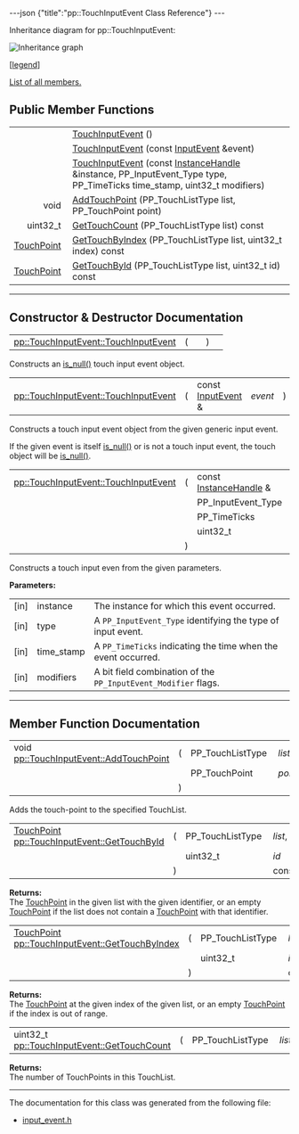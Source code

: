 ---json {"title":"pp::TouchInputEvent Class Reference"} ---

Inheritance diagram for pp::TouchInputEvent:

![Inheritance graph](/docs/native-client/pepper_beta/cpp/classpp_1_1_touch_input_event__inherit__graph.png)

<span class="legend">\[[legend](/docs/native-client/pepper_beta/cpp/graph_legend/)\]</span>

[List of all members.](/docs/native-client/pepper_beta/cpp/classpp_1_1_touch_input_event-members/)

## Public Member Functions

<table><tbody><tr class="odd"><td style="text-align: right;"> </td><td><a href="/docs/native-client/pepper_beta/cpp/classpp_1_1_touch_input_event#a29020b28f060c5ce45ae5c3fc7512e43" class="el">TouchInputEvent</a> ()</td></tr><tr class="even"><td style="text-align: right;"> </td><td><a href="/docs/native-client/pepper_beta/cpp/classpp_1_1_touch_input_event#a601fab40cbb3e8f2f1824f655192b541" class="el">TouchInputEvent</a> (const <a href="/docs/native-client/pepper_beta/cpp/classpp_1_1_input_event/" class="el">InputEvent</a> &amp;event)</td></tr><tr class="odd"><td style="text-align: right;"> </td><td><a href="/docs/native-client/pepper_beta/cpp/classpp_1_1_touch_input_event#a4a14ab4999f452f368e61c815c976eb3" class="el">TouchInputEvent</a> (const <a href="/docs/native-client/pepper_beta/cpp/classpp_1_1_instance_handle/" class="el">InstanceHandle</a> &amp;instance, PP_InputEvent_Type type, PP_TimeTicks time_stamp, uint32_t modifiers)</td></tr><tr class="even"><td style="text-align: right;">void </td><td><a href="/docs/native-client/pepper_beta/cpp/classpp_1_1_touch_input_event#a0a323b8bd08e02d816b6fffa9b6299c0" class="el">AddTouchPoint</a> (PP_TouchListType list, PP_TouchPoint point)</td></tr><tr class="odd"><td style="text-align: right;">uint32_t </td><td><a href="/docs/native-client/pepper_beta/cpp/classpp_1_1_touch_input_event#a5bdc7a4cd409586cab33e509dad43461" class="el">GetTouchCount</a> (PP_TouchListType list) const</td></tr><tr class="even"><td style="text-align: right;"><a href="/docs/native-client/pepper_beta/cpp/classpp_1_1_touch_point/" class="el">TouchPoint</a> </td><td><a href="/docs/native-client/pepper_beta/cpp/classpp_1_1_touch_input_event#ac68cc82bbf2fcc88d449c5430cc02505" class="el">GetTouchByIndex</a> (PP_TouchListType list, uint32_t index) const</td></tr><tr class="odd"><td style="text-align: right;"><a href="/docs/native-client/pepper_beta/cpp/classpp_1_1_touch_point/" class="el">TouchPoint</a> </td><td><a href="/docs/native-client/pepper_beta/cpp/classpp_1_1_touch_input_event#a66228762dbdfbb3404853a87c37b1736" class="el">GetTouchById</a> (PP_TouchListType list, uint32_t id) const</td></tr></tbody></table>

---

## Constructor & Destructor Documentation

<span id="a29020b28f060c5ce45ae5c3fc7512e43" class="anchor" style="margin: 0;"></span>

<table><tbody><tr class="odd"><td><a href="/docs/native-client/pepper_beta/cpp/classpp_1_1_touch_input_event#a29020b28f060c5ce45ae5c3fc7512e43" class="el">pp::TouchInputEvent::TouchInputEvent</a></td><td>(</td><td></td><td>)</td><td></td></tr></tbody></table>

Constructs an <a href="/docs/native-client/pepper_beta/cpp/classpp_1_1_resource#a859068e34cdc2dc0b78754c255323aa9" class="el" title="This functions determines if this resource is invalid or uninitialized.">is_null()</a> touch input event object.

<span id="a601fab40cbb3e8f2f1824f655192b541" class="anchor" style="margin: 0;"></span>

<table><tbody><tr class="odd"><td><a href="/docs/native-client/pepper_beta/cpp/classpp_1_1_touch_input_event#a29020b28f060c5ce45ae5c3fc7512e43" class="el">pp::TouchInputEvent::TouchInputEvent</a></td><td>(</td><td>const <a href="/docs/native-client/pepper_beta/cpp/classpp_1_1_input_event/" class="el">InputEvent</a> &amp; </td><td><em>event</em></td><td>)</td><td><code> [explicit]</code></td></tr></tbody></table>

Constructs a touch input event object from the given generic input event.

If the given event is itself <a href="/docs/native-client/pepper_beta/cpp/classpp_1_1_resource#a859068e34cdc2dc0b78754c255323aa9" class="el" title="This functions determines if this resource is invalid or uninitialized.">is_null()</a> or is not a touch input event, the touch object will be <a href="/docs/native-client/pepper_beta/cpp/classpp_1_1_resource#a859068e34cdc2dc0b78754c255323aa9" class="el" title="This functions determines if this resource is invalid or uninitialized.">is_null()</a>.

<span id="a4a14ab4999f452f368e61c815c976eb3" class="anchor" style="margin: 0;"></span>

<table><tbody><tr class="odd"><td><a href="/docs/native-client/pepper_beta/cpp/classpp_1_1_touch_input_event#a29020b28f060c5ce45ae5c3fc7512e43" class="el">pp::TouchInputEvent::TouchInputEvent</a></td><td>(</td><td>const <a href="/docs/native-client/pepper_beta/cpp/classpp_1_1_instance_handle/" class="el">InstanceHandle</a> &amp; </td><td><em>instance</em>,</td></tr><tr class="even"><td></td><td></td><td>PP_InputEvent_Type </td><td><em>type</em>,</td></tr><tr class="odd"><td></td><td></td><td>PP_TimeTicks </td><td><em>time_stamp</em>,</td></tr><tr class="even"><td></td><td></td><td>uint32_t </td><td><em>modifiers</em> </td></tr><tr class="odd"><td></td><td>)</td><td></td><td></td></tr></tbody></table>

Constructs a touch input even from the given parameters.

**Parameters:**

<table><tbody><tr class="odd"><td>[in]</td><td>instance</td><td>The instance for which this event occurred.</td></tr><tr class="even"><td>[in]</td><td>type</td><td>A <code>PP_InputEvent_Type</code> identifying the type of input event.</td></tr><tr class="odd"><td>[in]</td><td>time_stamp</td><td>A <code>PP_TimeTicks</code> indicating the time when the event occurred.</td></tr><tr class="even"><td>[in]</td><td>modifiers</td><td>A bit field combination of the <code>PP_InputEvent_Modifier</code> flags.</td></tr></tbody></table>

---

## Member Function Documentation

<span id="a0a323b8bd08e02d816b6fffa9b6299c0" class="anchor" style="margin: 0;"></span>

<table><tbody><tr class="odd"><td>void <a href="/docs/native-client/pepper_beta/cpp/classpp_1_1_touch_input_event#a0a323b8bd08e02d816b6fffa9b6299c0" class="el">pp::TouchInputEvent::AddTouchPoint</a></td><td>(</td><td>PP_TouchListType </td><td><em>list</em>,</td></tr><tr class="even"><td></td><td></td><td>PP_TouchPoint </td><td><em>point</em> </td></tr><tr class="odd"><td></td><td>)</td><td></td><td></td></tr></tbody></table>

Adds the touch-point to the specified TouchList.

<span id="a66228762dbdfbb3404853a87c37b1736" class="anchor" style="margin: 0;"></span>

<table><tbody><tr class="odd"><td><a href="/docs/native-client/pepper_beta/cpp/classpp_1_1_touch_point/" class="el">TouchPoint</a> <a href="/docs/native-client/pepper_beta/cpp/classpp_1_1_touch_input_event#a66228762dbdfbb3404853a87c37b1736" class="el">pp::TouchInputEvent::GetTouchById</a></td><td>(</td><td>PP_TouchListType </td><td><em>list</em>,</td></tr><tr class="even"><td></td><td></td><td>uint32_t </td><td><em>id</em> </td></tr><tr class="odd"><td></td><td>)</td><td></td><td>const</td></tr></tbody></table>

**Returns:**  
The <a href="/docs/native-client/pepper_beta/cpp/classpp_1_1_touch_point/" class="el" title="Wrapper class for PP_TouchPoint.">TouchPoint</a> in the given list with the given identifier, or an empty <a href="/docs/native-client/pepper_beta/cpp/classpp_1_1_touch_point/" class="el" title="Wrapper class for PP_TouchPoint.">TouchPoint</a> if the list does not contain a <a href="/docs/native-client/pepper_beta/cpp/classpp_1_1_touch_point/" class="el" title="Wrapper class for PP_TouchPoint.">TouchPoint</a> with that identifier.

<span id="ac68cc82bbf2fcc88d449c5430cc02505" class="anchor" style="margin: 0;"></span>

<table><tbody><tr class="odd"><td><a href="/docs/native-client/pepper_beta/cpp/classpp_1_1_touch_point/" class="el">TouchPoint</a> <a href="/docs/native-client/pepper_beta/cpp/classpp_1_1_touch_input_event#ac68cc82bbf2fcc88d449c5430cc02505" class="el">pp::TouchInputEvent::GetTouchByIndex</a></td><td>(</td><td>PP_TouchListType </td><td><em>list</em>,</td></tr><tr class="even"><td></td><td></td><td>uint32_t </td><td><em>index</em> </td></tr><tr class="odd"><td></td><td>)</td><td></td><td>const</td></tr></tbody></table>

**Returns:**  
The <a href="/docs/native-client/pepper_beta/cpp/classpp_1_1_touch_point/" class="el" title="Wrapper class for PP_TouchPoint.">TouchPoint</a> at the given index of the given list, or an empty <a href="/docs/native-client/pepper_beta/cpp/classpp_1_1_touch_point/" class="el" title="Wrapper class for PP_TouchPoint.">TouchPoint</a> if the index is out of range.

<span id="a5bdc7a4cd409586cab33e509dad43461" class="anchor" style="margin: 0;"></span>

<table><tbody><tr class="odd"><td>uint32_t <a href="/docs/native-client/pepper_beta/cpp/classpp_1_1_touch_input_event#a5bdc7a4cd409586cab33e509dad43461" class="el">pp::TouchInputEvent::GetTouchCount</a></td><td>(</td><td>PP_TouchListType </td><td><em>list</em></td><td>)</td><td>const</td></tr></tbody></table>

**Returns:**  
The number of TouchPoints in this TouchList.

---

The documentation for this class was generated from the following file:

- <a href="/docs/native-client/pepper_beta/cpp/input__event_8h/" class="el">input_event.h</a>
